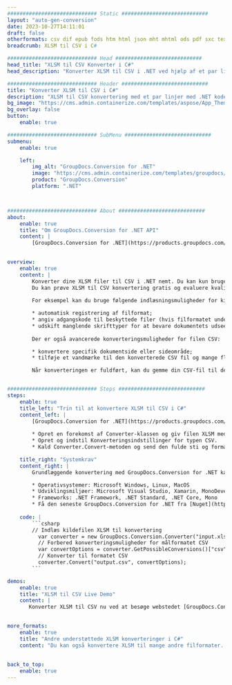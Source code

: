 ```yaml
---
############################# Static ############################
layout: "auto-gen-conversion"
date: 2023-10-27T14:11:01
draft: false
otherformats: csv dif epub fods htm html json mht mhtml ods pdf sxc tex tsv xlam xls xlsb xlsm xlsx xlt xltm xltx xml xps
breadcrumb: XLSM til CSV i C#

############################# Head ############################
head_title: "XLSM til CSV Konverter i C#"
head_description: "Konverter XLSM til CSV i .NET ved hjælp af et par linjer kode. Brug GroupDocs Document Conversion API til at konvertere over 160 filformater."

############################# Header ############################
title: "Konverter XLSM til CSV i C#"
description: "XLSM til CSV konvertering med et par linjer med .NET kode"
bg_image: "https://cms.admin.containerize.com/templates/aspose/App_Themes/V3/images/bg/header1.png"
bg_overlay: false
button:
    enable: true

############################# SubMenu ############################
submenu:
    enable: true

    left:
        img_alt: "GroupDocs.Conversion for .NET"
        image: "https://cms.admin.containerize.com/templates/groupdocs/images/product-logos/90x90-noborder/groupdocs-conversion-net.png"
        product: "GroupDocs.Conversion"
        platform: ".NET"



############################# About ############################
about:
    enable: true
    title: "Om GroupDocs.Conversion for .NET API"
    content: |
        [GroupDocs.Conversion for .NET](https://products.groupdocs.com/conversion/net/) kan bruges til at konvertere Microsoft Word, Excel, PowerPoint, PDF, Visio og andre formater. GroupDocs.Conversion er en selvstændig API, der er velegnet til back-end og interne systemer, hvor høj ydeevne er påkrævet. Det afhænger ikke af nogen software som Microsoft eller Open Office.
    

overview:
    enable: true
    content: |
        Konverter dine XLSM filer til CSV i .NET nemt. Du kan kun bruge et par C# kodelinjer i enhver platform efter eget valg, såsom - Windows, Linux, macOS.
        Du kan prøve XLSM til CSV konvertering gratis og evaluere kvaliteten af ​​konverteringsresultaterne. Sammen med simple filkonverteringsscenarier kan du prøve mere avancerede muligheder for at indlæse kilden XLSM fil og for at gemme output CSV resultat. 
        
        For eksempel kan du bruge følgende indlæsningsmuligheder for kilden XLSM:

        * automatisk registrering af filformat;
        * angiv adgangskode til beskyttede filer (hvis filformatet understøtter det);
        * udskift manglende skrifttyper for at bevare dokumentets udseende.
        
        Der er også avancerede konverteringsmuligheder for filen CSV:

        * konvertere specifik dokumentside eller sideområde;
        * tilføje et vandmærke til den konverterede CSV fil og mange flere.

        Når konverteringen er fuldført, kan du gemme din CSV-fil til den lokale filsti eller ethvert tredjepartslager som FTP, Amazon S3, Google Drive, Dropbox osv. Bemærk venligst - for at konvertere XLSM til {{ TO}} er der ikke behov for yderligere software installeret - som MS Office, Open Office, Adobe Acrobat Reader osv.


############################# Steps ############################
steps:
    enable: true
    title_left: "Trin til at konvertere XLSM til CSV i C#"
    content_left: |
        [GroupDocs.Conversion for .NET](https://products.groupdocs.com/conversion/net/) gør det nemt for udviklere at konvertere en XLSM fil til CSV med et par linjer kode.
        
        * Opret en forekomst af Converter-klassen og giv filen XLSM med den fulde sti
        * Opret og indstil Konverteringsindstillinger for typen CSV.
        * Kald Converter.Convert-metoden og send den fulde sti og format (CSV) som en parameter

    title_right: "Systemkrav"
    content_right: |
        Grundlæggende konvertering med GroupDocs.Conversion for .NET kan udføres med nogle få enkle trin. Vores API'er understøttes på alle større platforme og operativsystemer. Før du udfører koden nedenfor, skal du sørge for, at du har følgende forudsætninger installeret på dit system.

        * Operativsystemer: Microsoft Windows, Linux, MacOS
        * Udviklingsmiljøer: Microsoft Visual Studio, Xamarin, MonoDevelop
        * Frameworks: .NET Framework, .NET Standard, .NET Core, Mono
        * Få den seneste GroupDocs.Conversion for .NET fra [Nuget](https://www.nuget.org/packages/groupdocs.conversion)
         
    code: |
        ```csharp    
        // Indlæs kildefilen XLSM til konvertering
          var converter = new GroupDocs.Conversion.Converter("input.xlsm");
          // Forbered konverteringsmuligheder for målformatet CSV
          var convertOptions = converter.GetPossibleConversions()["csv"].ConvertOptions;
          // Konverter til formatet CSV
          converter.Convert("output.csv", convertOptions);
        ```

demos:
    enable: true
    title: "XLSM til CSV Live Demo"
    content: |
       Konverter XLSM til CSV nu ved at besøge webstedet [GroupDocs.Conversion App](https://products.groupdocs.app/conversion/family). Online demo har følgende fordele
          

more_formats:
    enable: true
    title: "Andre understøttede XLSM konverteringer i C#"
    content: "Du kan også konvertere XLSM til mange andre filformater. Se venligst listen nedenfor."
       
       
back_to_top:
    enable: true
---
```

